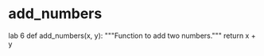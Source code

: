 # add_numbers
lab 6
def add_numbers(x, y):
    """Function to add two numbers."""
    return x + y
    
